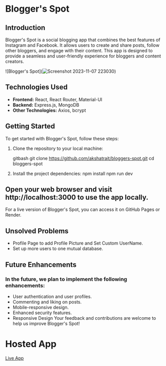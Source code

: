 # Blogger's Spot

## Introduction

Blogger's Spot is a social blogging app that combines the best features of Instagram and Facebook. It allows users to create and share posts, follow other bloggers, and engage with their content. This app is designed to provide a seamless and user-friendly experience for bloggers and content creators.

![Blogger's Spot](![Screenshot 2023-11-07 223030](https://github.com/AkshatRait/BlogAppMod3/assets/115198197/350e04c9-f33d-471b-b524-018d07ce1cc2))

## Technologies Used

- **Frontend:** React, React Router, Material-UI
- **Backend:** Express.js, MongoDB
- **Other Technologies:** Axios, bcrypt

## Getting Started

To get started with Blogger's Spot, follow these steps:

1. Clone the repository to your local machine:

   gitbash
   git clone https://github.com/akshatrait/bloggers-spot.git
  cd bloggers-spot
2.  Install the project dependencies:
  npm install
  npm run dev

## Open your web browser and visit http://localhost:3000 to use the app locally.

For a live version of Blogger's Spot, you can access it on GitHub Pages or Render.

## Unsolved Problems
   - Profile Page to add Profile Picture and Set Custom UserName.
   - Set up more users to one mutual database.
## Future Enhancements
 ### In the future, we plan to implement the following enhancements:

  * User authentication and user profiles.
  * Commenting and liking on posts.
  * Mobile-responsive design.
  * Enhanced security features.
  * Responsive Design
Your feedback and contributions are welcome to help us improve Blogger's Spot!

# Hosted App
 [ Live App](https://bloggersspot-a8pb.onrender.com)
